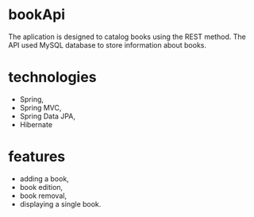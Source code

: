 # bookApi
The aplication is designed to catalog books using the REST method. The API used MySQL database to store information about books.
# technologies
- Spring,
- Spring MVC,
- Spring Data JPA,
- Hibernate
# features
- adding a book,
- book edition,
- book removal,
- displaying a single book.
